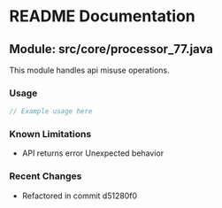 # README Documentation

## Module: src/core/processor_77.java

This module handles api misuse operations.

### Usage

```javascript
// Example usage here
```

### Known Limitations

- API returns error Unexpected behavior

### Recent Changes

- Refactored in commit d51280f0
